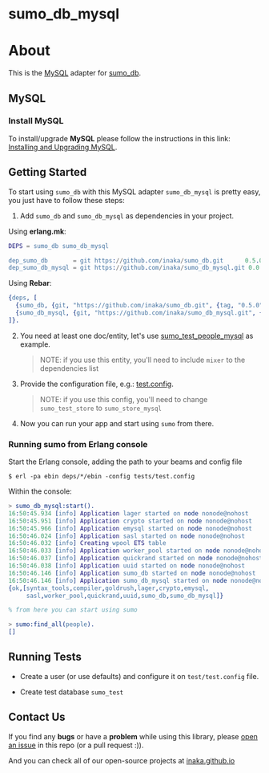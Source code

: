 # sumo_db_mysql

# About

This is the [MySQL](http://dev.mysql.com/downloads/mysql/) adapter for [sumo_db](https://github.com/inaka/sumo_db).


## MySQL

### Install MySQL

To install/upgrade **MySQL** please follow the instructions in this link:
[Installing and Upgrading MySQL](http://dev.mysql.com/doc/refman/5.7/en/installing.html).


## Getting Started

To start using `sumo_db` with this MySQL adapter `sumo_db_mysql` is pretty easy, you just
have to follow these steps:

 1. Add `sumo_db` and `sumo_db_mysql` as dependencies in your project.

Using **erlang.mk**:

```erlang
DEPS = sumo_db sumo_db_mysql

dep_sumo_db       = git https://github.com/inaka/sumo_db.git      0.5.0
dep_sumo_db_mysql = git https://github.com/inaka/sumo_db_mysql.git 0.0.1
```

Using **Rebar**:

```erlang
{deps, [
  {sumo_db, {git, "https://github.com/inaka/sumo_db.git", {tag, "0.5.0"}}},
  {sumo_db_mysql, {git, "https://github.com/inaka/sumo_db_mysql.git", {tag, "0.0.1"}}}
]}.
```

 2. You need at least one doc/entity, let's use [sumo_test_people_mysql](./test/sumo_test_people_mysql.erl)
    as example.
    > NOTE: if you use this entity, you'll need to include `mixer` to the dependencies list

 3. Provide the configuration file, e.g.: [test.config](./test/test.config).
    > NOTE: if you use this config, you'll need to change `sumo_test_store` to `sumo_store_mysql`

 4. Now you can run your app and start using `sumo` from there.

### Running sumo from Erlang console

Start the Erlang console, adding the path to your beams and config file

    $ erl -pa ebin deps/*/ebin -config tests/test.config

Within the console:

```erlang
> sumo_db_mysql:start().
16:50:45.934 [info] Application lager started on node nonode@nohost
16:50:45.951 [info] Application crypto started on node nonode@nohost
16:50:45.966 [info] Application emysql started on node nonode@nohost
16:50:46.024 [info] Application sasl started on node nonode@nohost
16:50:46.032 [info] Creating wpool ETS table
16:50:46.033 [info] Application worker_pool started on node nonode@nohost
16:50:46.037 [info] Application quickrand started on node nonode@nohost
16:50:46.038 [info] Application uuid started on node nonode@nohost
16:50:46.146 [info] Application sumo_db started on node nonode@nohost
16:50:46.146 [info] Application sumo_db_mysql started on node nonode@nohost
{ok,[syntax_tools,compiler,goldrush,lager,crypto,emysql,
     sasl,worker_pool,quickrand,uuid,sumo_db,sumo_db_mysql]}

% from here you can start using sumo

> sumo:find_all(people).
[]
```


## Running Tests

- Create a user (or use defaults) and configure it on `test/test.config` file.

- Create test database `sumo_test`


## Contact Us

If you find any **bugs** or have a **problem** while using this library, please
[open an issue](https://github.com/inaka/sumo_db_mysql/issues/new) in this repo (or a pull request :)).

And you can check all of our open-source projects at
[inaka.github.io](http://inaka.github.io)
